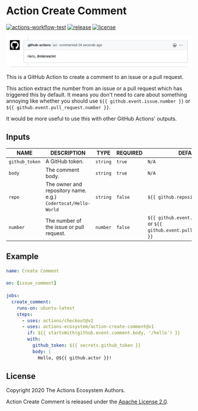 # Action Create Comment

[![actions-workflow-test][actions-workflow-test-badge]][actions-workflow-test]
[![release][release-badge]][release]
[![license][license-badge]][license]

![screenshot](./docs/assets/screenshot.png)

This is a GitHub Action to create a comment to an issue or a pull request.

This action extract the number from an issue or a pull request which has triggered this by default.
It means you don't need to care about something annoying like whether you should use `${{ github.event.issue.number }}` or `${{ github.event.pull_request.number }}`.

It would be more useful to use this with other GitHub Actions' outputs.

## Inputs

|      NAME      |                          DESCRIPTION                          |   TYPE   | REQUIRED |                                     DEFAULT                                     |
| -------------- | ------------------------------------------------------------- | -------- | -------- | ------------------------------------------------------------------------------- |
| `github_token` | A GitHub token.                                               | `string` | `true`   | `N/A`                                                                           |
| `body`         | The comment body.                                             | `string` | `true`   | `N/A`                                                                           |
| `repo`         | The owner and repository name. e.g.) `Codertocat/Hello-World` | `string` | `false`  | `${{ github.repository }}`                                                      |
| `number`       | The number of the issue or pull request.                      | `number` | `false`  | `${{ github.event.issue.number }}` or `${{ github.event.pull_request.number }}` |

## Example

```yaml
name: Create Comment

on: [issue_comment]

jobs:
  create_comment:
    runs-on: ubuntu-latest
    steps:
      - uses: actions/checkout@v2
      - uses: actions-ecosystem/action-create-comment@v1
        if: ${{ startsWith(github.event.comment.body, '/hello') }}
        with:
          github_token: ${{ secrets.github_token }}
          body: |
            Hello, @${{ github.actor }}!
```

## License

Copyright 2020 The Actions Ecosystem Authors.

Action Create Comment is released under the [Apache License 2.0](./LICENSE).

<!-- badge links -->

[actions-workflow-test]: https://github.com/actions-ecosystem/action-create-comment/actions?query=workflow%3ATest
[actions-workflow-test-badge]: https://img.shields.io/github/workflow/status/actions-ecosystem/action-create-comment/Test?label=Test&style=for-the-badge&logo=github

[release]: https://github.com/actions-ecosystem/action-create-comment/releases
[release-badge]: https://img.shields.io/github/v/release/actions-ecosystem/action-create-comment?style=for-the-badge&logo=github

[license]: LICENSE
[license-badge]: <https://img.shields.io/github/license/actions-ecosystem/action-add-labels?style=for-the-badge>
